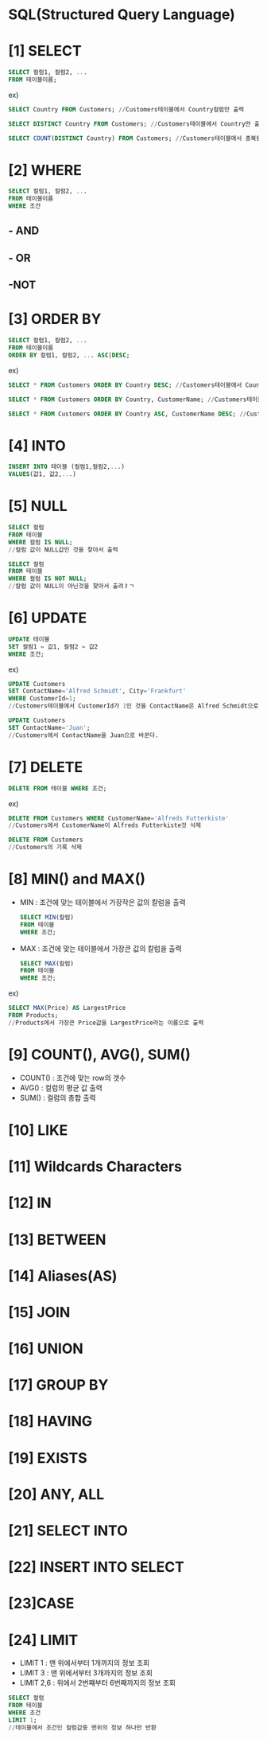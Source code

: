# SQL(Structured Query Language)

# [1] SELECT

```sql
SELECT 컬럼1, 컬럼2, ...
FROM 테이블이름;
```

ex)

```sql
SELECT Country FROM Customers; //Customers테이블에서 Country컬럼만 출력

SELECT DISTINCT Country FROM Customers; //Customers테이블에서 Country만 출력(중복된 것은 지우고 출력)

SELECT COUNT(DISTINCT Country) FROM Customers; //Customers테이블에서 중복된것을 지운 Country의 갯수 출력
```



# [2] WHERE

```sql
SELECT 컬럼1, 컬럼2, ...
FROM 테이블이름
WHERE 조건
```



## - AND

## - OR

## -NOT



# [3] ORDER BY

```sql
SELECT 컬럼1, 컬럼2, ...
FROM 테이블이름
ORDER BY 컬럼1, 컬럼2, ... ASC|DESC;
```

ex)

```sql
SELECT * FROM Customers ORDER BY Country DESC; //Customers테이블에서 Country를 내림차순으로 출력

SELECT * FROM Customers ORDER BY Country, CustomerName; //Customers테이블에서 Country를 기준으로 오름차순정렬하고 Country가 같을시 CustomerName을 기준으로 오름차순 정렬

SELECT * FROM Customers ORDER BY Country ASC, CustomerName DESC; //Customers테이블에서 Country를 기준으로 오름차순정렬하고, COntry가 같을경우 CustomerName을 기준으로 내림차순 정렬한다.
```



# [4] INTO

```sql
INSERT INTO 테이블 (컬럼1,컬럼2,...)
VALUES(값1, 값2,...)
```



# [5] NULL

```sql
SELECT 컬럼
FROM 테이블
WHERE 컬럼 IS NULL;
//컬럼 값이 NULL값인 것을 찾아서 출력

SELECT 컬럼
FROM 테이블
WHERE 컬럼 IS NOT NULL;
//칼럼 값이 NULL이 아닌것을 찾아서 출려ㅑㄱ
```



# [6] UPDATE

```sql
UPDATE 테이블 
SET 컬럼1 = 값1, 컬럼2 = 값2
WHERE 조건;
```

ex)

```sql
UPDATE Customers
SET ContactName='Alfred Schmidt', City='Frankfurt'
WHERE CustomerId=1;
//Customers테이블에서 CustomerId가 1인 것을 ContactName은 Alfred Schmidt으로 City는 Frankfurt로 바꾸기

UPDATE Customers
SET ContactName='Juan';
//Customers에서 ContactName을 Juan으로 바꾼다.
```



# [7] DELETE

```sql
DELETE FROM 테이블 WHERE 조건;
```

ex)

```sql
DELETE FROM Customers WHERE CustomerName='Alfreds Futterkiste'
//Customers에서 CustomerName이 Alfreds Futterkiste것 삭제

DELETE FROM Customers
//Customers의 기록 삭제
```



# [8] MIN() and MAX()

* MIN : 조건에 맞는 테이블에서 가장작은 값의 칼럼을 출력

  ```sql
  SELECT MIN(칼럼)
  FROM 테이블
  WHERE 조건;
  ```

* MAX : 조건에 맞는 테이블에서 가장큰 값의 칼럼을 출력

  ```sql
  SELECT MAX(칼럼)
  FROM 테이블
  WHERE 조건;
  ```

ex)

```sql
SELECT MAX(Price) AS LargestPrice
FROM Products;
//Products에서 가장큰 Price값을 LargestPrice라는 이름으로 출력
```



# [9] COUNT(), AVG(), SUM()

* COUNT() : 조건에 맞는 row의 갯수
* AVG() : 컬럼의 평균 값 출력
* SUM() : 컬럼의 총합 출력

# [10] LIKE



# [11] Wildcards Characters



# [12] IN



# [13] BETWEEN



# [14] Aliases(AS)



# [15] JOIN



# [16] UNION



# [17] GROUP BY



# [18] HAVING



# [19] EXISTS



# [20] ANY, ALL



# [21] SELECT INTO



# [22] INSERT INTO SELECT



# [23]CASE



# [24] LIMIT

* LIMIT 1 : 맨 위에서부터 1개까지의 정보 조회
* LIMIT 3 : 맨 위에서부터 3개까지의 정보 조회
* LIMIT 2,6 :  위에서 2번쨰부터 6번째까지의 정보 조회

```sql
SELECT 컬럼
FROM 테이블
WHERE 조건
LIMIT 1;
//테이블에서 조건인 컬럼값중 맨위의 정보 하나만 반환
```

